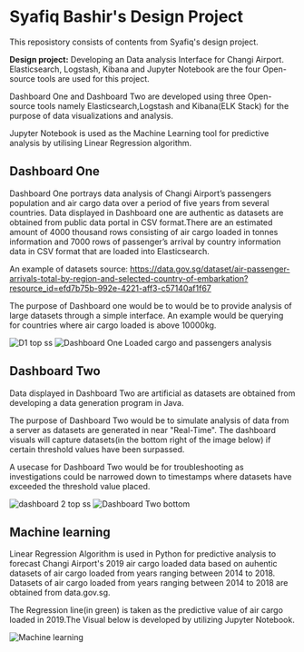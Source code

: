 # Syafiq Bashir's Design Project

This reposistory consists of contents from Syafiq's design project.

**Design project:** Developing an Data analysis Interface for Changi Airport.
Elasticsearch, Logstash, Kibana and Jupyter Notebook are the four Open-source tools are used for this project. 

Dashboard One and Dashboard Two are developed using three Open-source tools namely Elasticsearch,Logstash and Kibana(ELK Stack) for the purpose of data visualizations and analysis.

Jupyter Notebook is used as the Machine Learning tool for predictive analysis by utilising Linear Regression algorithm. 


## Dashboard One 

Dashboard One portrays data analysis of Changi Airport’s passengers population and air cargo data over a period of five years from several countries. Data displayed in Dashboard one are authentic as datasets are obtained from public data portal in CSV format.There are an estimated amount of 4000 thousand rows consisting of air cargo loaded in tonnes information and 7000 rows of passenger’s arrival by country information data in CSV format that are loaded into Elasticsearch. 

An example of datasets source:
https://data.gov.sg/dataset/air-passenger-arrivals-total-by-region-and-selected-country-of-embarkation?resource_id=efd7b75b-992e-4221-aff3-c57140af1f67

The purpose of Dashboard one would be to would be to provide analysis of large datasets through a simple interface. An example would be  querying for countries where air cargo loaded is above 10000kg.

![D1 top ss](https://user-images.githubusercontent.com/47980926/58750954-fc242c00-84ca-11e9-910a-dbc580661220.JPG)
![Dashboard One Loaded cargo and passengers analysis](https://user-images.githubusercontent.com/47980926/58750956-047c6700-84cb-11e9-9193-35b05a26a5c9.JPG)

## Dashboard Two

Data displayed in Dashboard Two are artificial as datasets are obtained from developing a data generation program in Java.

The purpose of Dashboard Two would be to simulate analysis of data from a server as datasets are generated in near "Real-Time". The dashboard visuals will capture datasets(in the bottom right of the image below) if certain threshold values have been surpassed.

A usecase for Dashboard Two would be for troubleshooting as investigations could be narrowed down to timestamps where datasets have exceeded the threshold value placed. 

![dashboard 2 top ss](https://user-images.githubusercontent.com/47980926/58751127-1232ec00-84cd-11e9-8ba7-fdcc0b526210.JPG)
![Dashboard Two bottom](https://user-images.githubusercontent.com/47980926/58751135-17903680-84cd-11e9-906d-88043f2aa6e2.JPG)

## Machine learning 

Linear Regression Algorithm is used in Python for predictive analysis to forecast Changi Airport's 2019 air cargo loaded data based on auhentic datasets of air cargo loaded from years ranging between 2014 to 2018. Datasets of air cargo loaded from years ranging between 2014 to 2018 are obtained from data.gov.sg.

The Regression line(in green) is taken as the predictive value of air cargo loaded in 2019.The Visual below is developed by utilizing Jupyter Notebook.

![Machine learning](https://user-images.githubusercontent.com/47980926/58751594-13671780-84d3-11e9-8677-05ad32e46bb2.JPG)
